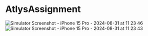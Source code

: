 # AtlysAssignment

![Simulator Screenshot - iPhone 15 Pro - 2024-08-31 at 11 23 46](https://github.com/user-attachments/assets/ab4c38ad-ed68-4037-a544-cde9d4dc0c8a)
![Simulator Screenshot - iPhone 15 Pro - 2024-08-31 at 11 23 43](https://github.com/user-attachments/assets/4887aed8-4703-4a49-936d-32ce81c6ba0a)

